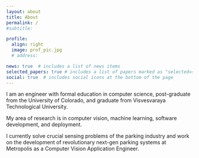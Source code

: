 ```yaml
---
layout: about
title: About
permalink: /
#subtitle: 

profile:
  align: right
  image: prof_pic.jpg
  # address: 

news: true  # includes a list of news items
selected_papers: true # includes a list of papers marked as "selected={true}"
social: true  # includes social icons at the bottom of the page
---
```


I am an engineer with formal education in computer science, post-graduate from the University of Colorado, and graduate from Visvesvaraya Technological University. 

My area of research is in computer vision, machine learning, software development, and deployment. 

I currently solve crucial sensing problems of the parking industry and work on the development of revolutionary next-gen parking systems at Metropolis as a Computer Vision Application Engineer.
